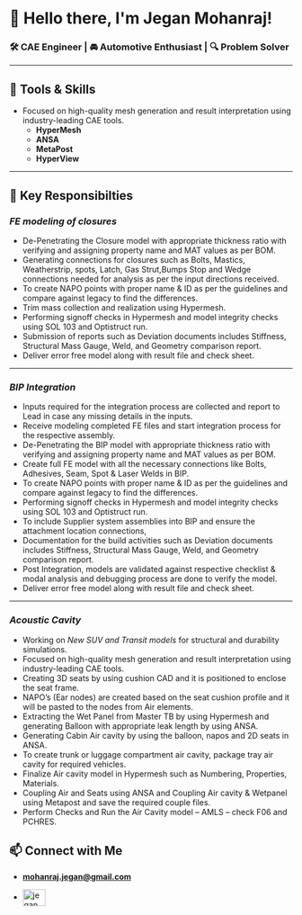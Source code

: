 # 👋 Hello there, I'm Jegan Mohanraj!

### 🛠️ CAE Engineer | 🚘 Automotive Enthusiast | 🔍 Problem Solver

---

## 🔧 Tools & Skills
- Focused on high-quality mesh generation and result interpretation using industry-leading CAE tools.
   - **HyperMesh**
   - **ANSA**
   - **MetaPost**
   - **HyperView**

---

## 🚀 Key Responsibilties
### *FE modeling of closures*

- De-Penetrating the Closure model with appropriate thickness ratio with verifying and assigning property name and MAT values as per BOM.
- Generating connections for closures such as Bolts, Mastics, Weatherstrip, spots, Latch, Gas Strut,Bumps Stop and Wedge connections needed for analysis as per the input directions received.
- To create NAPO points with proper name & ID as per the guidelines and compare against legacy to find the differences.
- Trim mass collection and realization using Hypermesh.
- Performing signoff checks in Hypermesh and model integrity checks using SOL 103 and Optistruct run.
- Submission of reports such as Deviation documents includes Stiffness, Structural Mass Gauge, Weld, and Geometry comparison report.
- Deliver error free model along with result file and check sheet.

---

### *BIP Integration*

- Inputs required for the integration process are collected and report to Lead in case any missing details in the inputs.
- Receive modeling completed FE files and start integration process for the respective assembly.
- De-Penetrating the BIP model with appropriate thickness ratio with verifying and assigning property name and MAT values as per BOM.
- Create full FE model with all the necessary connections like Bolts, Adhesives, Seam, Spot & Laser Welds in BIP.
- To create NAPO points with proper name & ID as per the guidelines and compare against legacy to find the differences.
- Performing signoff checks in Hypermesh and model integrity checks using SOL 103 and Optistruct run.
- To include Supplier system assemblies into BIP and ensure the attachment location connections,
- Documentation for the build activities such as Deviation documents includes Stiffness, Structural Mass Gauge, Weld, and Geometry comparison report.
- Post Integration, models are validated against respective checklist & modal analysis and debugging process are done to verify the model.
- Deliver error free model along with result file and check sheet.

---

### *Acoustic Cavity*

- Working on *New SUV and Transit models* for structural and durability simulations.
- Focused on high-quality mesh generation and result interpretation using industry-leading CAE tools.
- Creating 3D seats by using cushion CAD and it is positioned to enclose the seat frame.
- NAPO’s (Ear nodes) are created based on the seat cushion profile and it will be pasted to the nodes from Air elements.
- Extracting the Wet Panel from Master TB by using Hypermesh and generating Balloon with appropriate leak length by using ANSA.
- Generating Cabin Air cavity by using the balloon, napos and 2D seats in ANSA.
- To create trunk or luggage compartment air cavity, package tray air cavity for required vehicles.
- Finalize Air cavity model in Hypermesh such as Numbering, Properties, Materials.
- Coupling Air and Seats using ANSA and Coupling Air cavity & Wetpanel using Metapost and save the required couple files.
- Perform Checks and Run the Air Cavity model – AMLS – check F06 and PCHRES.


## 📫 Connect with Me
- **mohanraj.jegan@gmail.com**
  
- <a href="https://linkedin.com/in/jegan mohanraj" target="blank"><img align="center" src="https://raw.githubusercontent.com/rahuldkjain/github-profile-readme-generator/master/src/images/icons/Social/linked-in-alt.svg" alt="jegan mohanraj" height="30" width="40" /></a>

